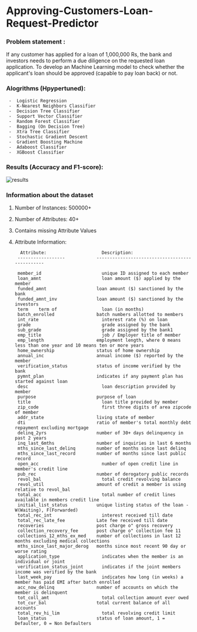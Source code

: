 # Approving-Customers-Loan-Request-Predictor

### Problem statement :
If any customer has applied for a loan of 1,000,000 Rs, the bank and investors needs to perform a due diligence on the requested loan application. To develop an Machine Learning model to check whether the applicant's loan should be approved (capable to pay loan back) or not.

### Alogrithms (Hpypertuned):
     -  Logistic Regression
     -  K-Nearest Neighbors Classifier
     -  Decision Tree Classifier
     -  Support Vector Classifier
     -  Random Forest Classifier
     -  Bagging (On Decision Tree)
     -  Xtra Tree Classifier
     -  Stochastic Gradient Descent
     -  Gradient Boosting Machine
     -  Adaboost Classifier
     -  XGBoost Classifier
     
 ### Results (Accuracy and F1-score):
 
 ![results](https://user-images.githubusercontent.com/47252506/68310027-5908bb80-00d5-11ea-8a96-17073cc527f6.png)


### Information about the dataset ####

1. Number of Instances: 500000+ 

2. Number of Attributes: 40+

3. Contains missing Attribute Values

4. Attribute Information:

         Attribute:                     Description:
        ------------------            -----------------------------------------------
        
        member_id	                    unique ID assigned to each member
        loan_amnt	                    loan amount ($) applied by the member
        funded_amnt	                  loan amount ($) sanctioned by the bank
        funded_amnt_inv	              loan amount ($) sanctioned by the investors
        term	term of                 loan (in months)
        batch_enrolled	              batch numbers allotted to members
        int_rate	                    interest rate (%) on loan
        grade	                        grade assigned by the bank
        sub_grade	                    grade assigned by the bank1
        emp_title	                    job / Employer title of member
        emp_length	                  employment length, where 0 means less than one year and 10 means ten or more years
        home_ownership	              status of home ownership
        annual_inc	                  annual income ($) reported by the member
        verification_status	          status of income verified by the bank
        pymnt_plan	                  indicates if any payment plan has started against loan
        desc	                        loan description provided by member
        purpose	                      purpose of loan
        title	                        loan title provided by member
        zip_code	                    first three digits of area zipcode of member
        addr_state	                  living state of member
        dti	                          ratio of member's total monthly debt repayment excluding mortgage
        delinq_2yrs	                  number of 30+ days delinquency in past 2 years
        inq_last_6mths	              number of inquiries in last 6 months
        mths_since_last_delinq	      number of months since last delinq
        mths_since_last_record	      number of months since last public record
        open_acc	                    number of open credit line in member's credit line
        pub_rec	                      number of derogatory public records
        revol_bal	                    total credit revolving balance
        revol_util	                  amount of credit a member is using relative to revol_bal
        total_acc	                    total number of credit lines available in members credit line
        initial_list_status	          unique listing status of the loan - W(Waiting), F(Forwarded)
        total_rec_int	                interest received till date
        total_rec_late_fee	          Late fee received till date	
        recoveries	                  post charge o" gross recovery
        collection_recovery_fee	      post charge o" collection fee	11
        collections_12_mths_ex_med	  number of collections in last 12 months excluding medical collections
        mths_since_last_major_derog	  months since most recent 90 day or worse rating
        application_type	            indicates when the member is an individual or joint
        verification_status_joint	    indicates if the joint members income was verified by the bank
        last_week_pay	                indicates how long (in weeks) a member has paid EMI after batch enrolled
        acc_now_delinq	              number of accounts on which the member is delinquent
        tot_coll_amt	                total collection amount ever owed
        tot_cur_bal	                  total current balance of all accounts
        total_rev_hi_lim	            total revolving credit limit
        loan_status	                  status of loan amount, 1 = Defaulter, 0 = Non Defaulters
